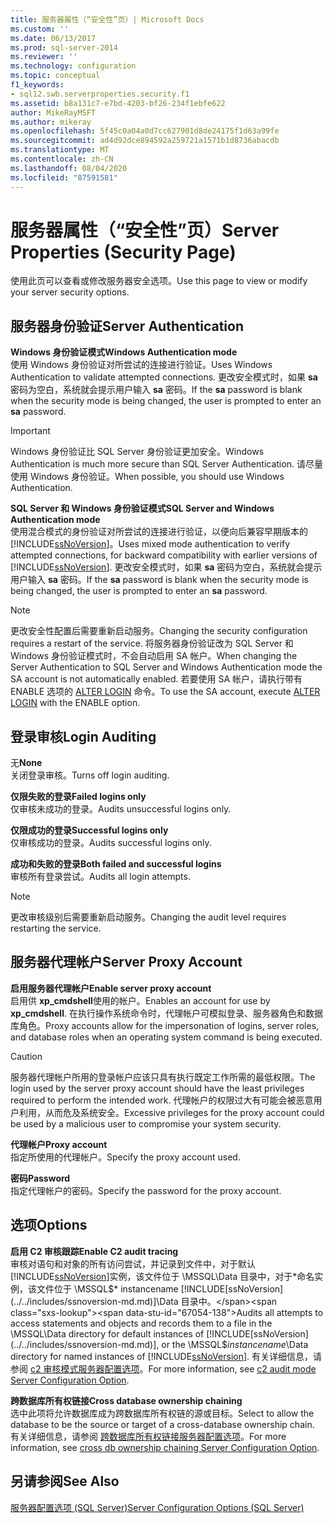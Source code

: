 ```yaml
---
title: 服务器属性（“安全性”页）| Microsoft Docs
ms.custom: ''
ms.date: 06/13/2017
ms.prod: sql-server-2014
ms.reviewer: ''
ms.technology: configuration
ms.topic: conceptual
f1_keywords:
- sql12.swb.serverproperties.security.f1
ms.assetid: b8a131c7-e7bd-4203-bf26-234f1ebfe622
author: MikeRayMSFT
ms.author: mikeray
ms.openlocfilehash: 5f45c0a04a0d7cc627901d8de24175f1d63a99fe
ms.sourcegitcommit: ad4d92dce894592a259721a1571b1d8736abacdb
ms.translationtype: MT
ms.contentlocale: zh-CN
ms.lasthandoff: 08/04/2020
ms.locfileid: "87591581"
---
```

# <a name="server-properties-security-page"></a><span data-ttu-id="67054-102">服务器属性（“安全性”页）</span><span class="sxs-lookup"><span data-stu-id="67054-102">Server Properties (Security Page)</span></span>
  <span data-ttu-id="67054-103">使用此页可以查看或修改服务器安全选项。</span><span class="sxs-lookup"><span data-stu-id="67054-103">Use this page to view or modify your server security options.</span></span>  
  
## <a name="server-authentication"></a><span data-ttu-id="67054-104">服务器身份验证</span><span class="sxs-lookup"><span data-stu-id="67054-104">Server Authentication</span></span>  
 <span data-ttu-id="67054-105">**Windows 身份验证模式**</span><span class="sxs-lookup"><span data-stu-id="67054-105">**Windows Authentication mode**</span></span>  
 <span data-ttu-id="67054-106">使用 Windows 身份验证对所尝试的连接进行验证。</span><span class="sxs-lookup"><span data-stu-id="67054-106">Uses Windows Authentication to validate attempted connections.</span></span> <span data-ttu-id="67054-107">更改安全模式时，如果 **sa** 密码为空白，系统就会提示用户输入 **sa** 密码。</span><span class="sxs-lookup"><span data-stu-id="67054-107">If the **sa** password is blank when the security mode is being changed, the user is prompted to enter an **sa** password.</span></span>  
  
> [!IMPORTANT]  
>  <span data-ttu-id="67054-108">Windows 身份验证比 SQL Server 身份验证更加安全。</span><span class="sxs-lookup"><span data-stu-id="67054-108">Windows Authentication is much more secure than SQL Server Authentication.</span></span> <span data-ttu-id="67054-109">请尽量使用 Windows 身份验证。</span><span class="sxs-lookup"><span data-stu-id="67054-109">When possible, you should use Windows Authentication.</span></span>  
  
 <span data-ttu-id="67054-110">**SQL Server 和 Windows 身份验证模式**</span><span class="sxs-lookup"><span data-stu-id="67054-110">**SQL Server and Windows Authentication mode**</span></span>  
 <span data-ttu-id="67054-111">使用混合模式的身份验证对所尝试的连接进行验证，以便向后兼容早期版本的 [!INCLUDE[ssNoVersion](../../includes/ssnoversion-md.md)]。</span><span class="sxs-lookup"><span data-stu-id="67054-111">Uses mixed mode authentication to verify attempted connections, for backward compatibility with earlier versions of [!INCLUDE[ssNoVersion](../../includes/ssnoversion-md.md)].</span></span> <span data-ttu-id="67054-112">更改安全模式时，如果 **sa** 密码为空白，系统就会提示用户输入 **sa** 密码。</span><span class="sxs-lookup"><span data-stu-id="67054-112">If the **sa** password is blank when the security mode is being changed, the user is prompted to enter an **sa** password.</span></span>  
  
> [!NOTE]  
>  <span data-ttu-id="67054-113">更改安全性配置后需要重新启动服务。</span><span class="sxs-lookup"><span data-stu-id="67054-113">Changing the security configuration requires a restart of the service.</span></span> <span data-ttu-id="67054-114">将服务器身份验证改为 SQL Server 和 Windows 身份验证模式时，不会自动启用 SA 帐户。</span><span class="sxs-lookup"><span data-stu-id="67054-114">When changing the Server Authentication to SQL Server and Windows Authentication mode the SA account is not automatically enabled.</span></span> <span data-ttu-id="67054-115">若要使用 SA 帐户，请执行带有 ENABLE 选项的 [ALTER LOGIN](/sql/t-sql/statements/alter-login-transact-sql) 命令。</span><span class="sxs-lookup"><span data-stu-id="67054-115">To use the SA account, execute [ALTER LOGIN](/sql/t-sql/statements/alter-login-transact-sql) with the ENABLE option.</span></span>  
  
## <a name="login-auditing"></a><span data-ttu-id="67054-116">登录审核</span><span class="sxs-lookup"><span data-stu-id="67054-116">Login Auditing</span></span>  
 <span data-ttu-id="67054-117">无</span><span class="sxs-lookup"><span data-stu-id="67054-117">**None**</span></span>  
 <span data-ttu-id="67054-118">关闭登录审核。</span><span class="sxs-lookup"><span data-stu-id="67054-118">Turns off login auditing.</span></span>  
  
 <span data-ttu-id="67054-119">**仅限失败的登录**</span><span class="sxs-lookup"><span data-stu-id="67054-119">**Failed logins only**</span></span>  
 <span data-ttu-id="67054-120">仅审核未成功的登录。</span><span class="sxs-lookup"><span data-stu-id="67054-120">Audits unsuccessful logins only.</span></span>  
  
 <span data-ttu-id="67054-121">**仅限成功的登录**</span><span class="sxs-lookup"><span data-stu-id="67054-121">**Successful logins only**</span></span>  
 <span data-ttu-id="67054-122">仅审核成功的登录。</span><span class="sxs-lookup"><span data-stu-id="67054-122">Audits successful logins only.</span></span>  
  
 <span data-ttu-id="67054-123">**成功和失败的登录**</span><span class="sxs-lookup"><span data-stu-id="67054-123">**Both failed and successful logins**</span></span>  
 <span data-ttu-id="67054-124">审核所有登录尝试。</span><span class="sxs-lookup"><span data-stu-id="67054-124">Audits all login attempts.</span></span>  
  
> [!NOTE]  
>  <span data-ttu-id="67054-125">更改审核级别后需要重新启动服务。</span><span class="sxs-lookup"><span data-stu-id="67054-125">Changing the audit level requires restarting the service.</span></span>  
  
## <a name="server-proxy-account"></a><span data-ttu-id="67054-126">服务器代理帐户</span><span class="sxs-lookup"><span data-stu-id="67054-126">Server Proxy Account</span></span>  
 <span data-ttu-id="67054-127">**启用服务器代理帐户**</span><span class="sxs-lookup"><span data-stu-id="67054-127">**Enable server proxy account**</span></span>  
 <span data-ttu-id="67054-128">启用供 **xp_cmdshell**使用的帐户。</span><span class="sxs-lookup"><span data-stu-id="67054-128">Enables an account for use by **xp_cmdshell**.</span></span> <span data-ttu-id="67054-129">在执行操作系统命令时，代理帐户可模拟登录、服务器角色和数据库角色。</span><span class="sxs-lookup"><span data-stu-id="67054-129">Proxy accounts allow for the impersonation of logins, server roles, and database roles when an operating system command is being executed.</span></span>  
  
> [!CAUTION]  
>  <span data-ttu-id="67054-130">服务器代理帐户所用的登录帐户应该只具有执行既定工作所需的最低权限。</span><span class="sxs-lookup"><span data-stu-id="67054-130">The login used by the server proxy account should have the least privileges required to perform the intended work.</span></span> <span data-ttu-id="67054-131">代理帐户的权限过大有可能会被恶意用户利用，从而危及系统安全。</span><span class="sxs-lookup"><span data-stu-id="67054-131">Excessive privileges for the proxy account could be used by a malicious user to compromise your system security.</span></span>  
  
 <span data-ttu-id="67054-132">**代理帐户**</span><span class="sxs-lookup"><span data-stu-id="67054-132">**Proxy account**</span></span>  
 <span data-ttu-id="67054-133">指定所使用的代理帐户。</span><span class="sxs-lookup"><span data-stu-id="67054-133">Specify the proxy account used.</span></span>  
  
 <span data-ttu-id="67054-134">**密码**</span><span class="sxs-lookup"><span data-stu-id="67054-134">**Password**</span></span>  
 <span data-ttu-id="67054-135">指定代理帐户的密码。</span><span class="sxs-lookup"><span data-stu-id="67054-135">Specify the password for the proxy account.</span></span>  
  
## <a name="options"></a><span data-ttu-id="67054-136">选项</span><span class="sxs-lookup"><span data-stu-id="67054-136">Options</span></span>  
 <span data-ttu-id="67054-137">**启用 C2 审核跟踪**</span><span class="sxs-lookup"><span data-stu-id="67054-137">**Enable C2 audit tracing**</span></span>  
 <span data-ttu-id="67054-138">审核对语句和对象的所有访问尝试，并记录到文件中，对于默认 [!INCLUDE[ssNoVersion](../../includes/ssnoversion-md.md)]实例，该文件位于 \MSSQL\Data 目录中，对于*命名实例，该文件位于 \MSSQL$* instancename [!INCLUDE[ssNoVersion](../../includes/ssnoversion-md.md)]\Data 目录中。</span><span class="sxs-lookup"><span data-stu-id="67054-138">Audits all attempts to access statements and objects and records them to a file in the \MSSQL\Data directory for default instances of [!INCLUDE[ssNoVersion](../../includes/ssnoversion-md.md)], or the \MSSQL$*instancename*\Data directory for named instances of [!INCLUDE[ssNoVersion](../../includes/ssnoversion-md.md)].</span></span> <span data-ttu-id="67054-139">有关详细信息，请参阅 [c2 审核模式服务器配置选项](c2-audit-mode-server-configuration-option.md)。</span><span class="sxs-lookup"><span data-stu-id="67054-139">For more information, see [c2 audit mode Server Configuration Option](c2-audit-mode-server-configuration-option.md).</span></span>  
  
 <span data-ttu-id="67054-140">**跨数据库所有权链接**</span><span class="sxs-lookup"><span data-stu-id="67054-140">**Cross database ownership chaining**</span></span>  
 <span data-ttu-id="67054-141">选中此项将允许数据库成为跨数据库所有权链的源或目标。</span><span class="sxs-lookup"><span data-stu-id="67054-141">Select to allow the database to be the source or target of a cross-database ownership chain.</span></span> <span data-ttu-id="67054-142">有关详细信息，请参阅 [跨数据库所有权链接服务器配置选项](cross-db-ownership-chaining-server-configuration-option.md)。</span><span class="sxs-lookup"><span data-stu-id="67054-142">For more information, see [cross db ownership chaining Server Configuration Option](cross-db-ownership-chaining-server-configuration-option.md).</span></span>  
  
## <a name="see-also"></a><span data-ttu-id="67054-143">另请参阅</span><span class="sxs-lookup"><span data-stu-id="67054-143">See Also</span></span>  
 [<span data-ttu-id="67054-144">服务器配置选项 (SQL Server)</span><span class="sxs-lookup"><span data-stu-id="67054-144">Server Configuration Options &#40;SQL Server&#41;</span></span>](server-configuration-options-sql-server.md)  
  
  
